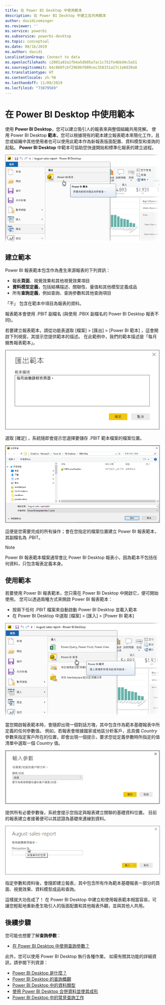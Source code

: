 ```yaml
---
title: 在 Power BI Desktop 中使用範本
description: 在 Power BI Desktop 中建立及共用範本
author: davidiseminger
ms.reviewer: ''
ms.service: powerbi
ms.subservice: powerbi-desktop
ms.topic: conceptual
ms.date: 08/16/2019
ms.author: davidi
LocalizationGroup: Connect to data
ms.openlocfilehash: c2001a83a1fb4a5d605a7ac1c752fe4bbd4c5a51
ms.sourcegitcommit: 64c860fcbf2969bf089cec358331a1fc1e0d39a8
ms.translationtype: HT
ms.contentlocale: zh-TW
ms.lasthandoff: 11/09/2019
ms.locfileid: "73879569"
---
```

# <a name="using-templates-in-power-bi-desktop"></a>在 Power BI Desktop 中使用範本

使用 **Power BI Desktop**，您可以建立吸引人的報表來與整個組織共用見解。 使用 Power BI Desktop **範本**，您可以根據現有的範本建立報表範本來簡化工作，且您或組織中其他使用者也可以使用此範本作為新報表版面配置、資料模型和查詢的起點。 **Power BI Desktop** 中範本可協助您快速開始和標準化報表的建立過程。

![將報表作為範本匯出](media/desktop-templates/desktop-templates-01.png)

## <a name="creating-templates"></a>建立範本

Power BI 報表範本包含作為產生來源報表的下列資訊：

* 報表**頁面**、視覺效果和其他視覺效果項目
* **資料模型定義**，包括結構描述、關聯性、量值和其他模型定義成品
* 所有**查詢定義**，例如查詢、查詢參數和其他查詢項目

「不」  包含在範本中項目為報表的資料。 

報表範本會使用 .PBIT 副檔名 (與使用 .PBIX 副檔名的 Power BI Desktop 報表不同)。 

若要建立報表範本，請從功能表選取 [檔案] > [匯出] > [Power BI 範本]  ，這會開啟下列視窗，其提示您提供範本的描述。 在此範例中，我們的範本描述是「每月銷售報表範本」。 

![匯出範本描述對話方塊](media/desktop-templates/desktop-templates-02.png)

選取 [確定]  ，系統隨即會提示您選擇要儲存 .PBIT 範本檔案的檔案位置。

![範本位置](media/desktop-templates/desktop-templates-03.png)

這便是您需要完成的所有操作；會在您指定的檔案位置建立 Power BI 報表範本，其副檔名為 .PBIT。

> [!NOTE]
> Power BI 報表範本檔案通常會比 Power BI Desktop 報表小，因為範本不包括任何資料，只包含報表定義本身。 

## <a name="using-templates"></a>使用範本

若要使用 Power BI 報表範本，您只需在 Power BI Desktop 中開啟它，便可開始使用。 您可以透過兩種方式來開啟 Power BI 報表範本：

* 按兩下任何 .PBIT 檔案來自動啟動 Power BI Desktop 並載入範本
* 在 Power BI Desktop 中選取 [檔案] > [匯入] > [Power BI 範本] 

![匯入範本](media/desktop-templates/desktop-templates-04.png)

當您開啟報表範本時，會隨即出現一個對話方塊，其中包含作為範本基礎報表中所定義的任何參數值。 例如，若報表會根據國家或地區分析客戶，且具備 *Country* 參數來指定客戶所在的位置，即會出現一個提示，要求您從定義參數時所指定的值清單中選取一個 *Country* 值。 

![指定範本的參數](media/desktop-templates/desktop-templates-05a.png)

提供所有必要參數後，系統會提示您指定與報表建立關聯的基礎資料位置。 目前的報表建立者接著便可以其認證為基礎來連線到資料。

![指定範本的資料位置](media/desktop-templates/desktop-templates-05.png)

指定參數和資料後，會隨即建立報表，其中包含所有作為範本基礎報表一部分的頁面、視覺效果、資料模型成品和查詢。 

這樣就大功告成了！ 在 Power BI Desktop 中建立和使用報表範本相當容易，可讓您輕鬆地重新產生吸引人的版面配置和其他報表外觀，並與其他人共用。

## <a name="next-steps"></a>後續步驟
您可能也想要了解**查詢參數**：
* [在 Power BI Desktop 中使用查詢參數？](https://docs.microsoft.com/power-query/power-query-query-parameters)

此外，您可以使用 Power BI Desktop 執行各種作業。 如需有關其功能的詳細資訊，請參閱下列資源：

* [Power BI Desktop 是什麼？](desktop-what-is-desktop.md)
* [Power BI Desktop 的查詢概觀](desktop-query-overview.md)
* [Power BI Desktop 中的資料類型](desktop-data-types.md)
* [使用 Power BI Desktop 合併資料並使其成形](desktop-shape-and-combine-data.md)
* [Power BI Desktop 中的常見查詢工作](desktop-common-query-tasks.md)    
